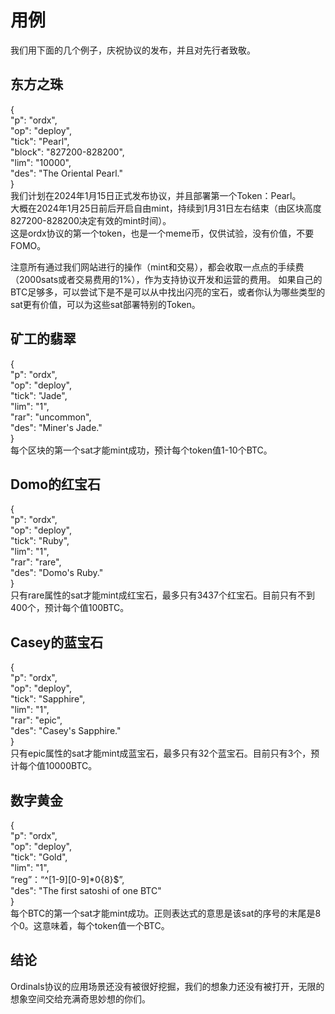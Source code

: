 用例
====


我们用下面的几个例子，庆祝协议的发布，并且对先行者致敬。

东方之珠
----
{   
  "p": "ordx",  
  "op": "deploy",  
  "tick": "Pearl",  
  "block": "827200-828200",  
  "lim": "10000",  
  "des": "The Oriental Pearl."    
}   
我们计划在2024年1月15日正式发布协议，并且部署第一个Token：Pearl。  
大概在2024年1月25日前后开启自由mint，持续到1月31日左右结束（由区块高度827200-828200决定有效的mint时间）。  
这是ordx协议的第一个token，也是一个meme币，仅供试验，没有价值，不要FOMO。  

注意所有通过我们网站进行的操作（mint和交易），都会收取一点点的手续费（2000sats或者交易费用的1%），作为支持协议开发和运营的费用。
如果自己的BTC足够多，可以尝试下是不是可以从中找出闪亮的宝石，或者你认为哪些类型的sat更有价值，可以为这些sat部署特别的Token。 


矿工的翡翠
----
{  
  "p": "ordx",  
  "op": "deploy",  
  "tick": "Jade",  
  "lim": "1",  
  "rar": "uncommon",  
  "des": "Miner's Jade."  
}  
每个区块的第一个sat才能mint成功，预计每个token值1-10个BTC。


Domo的红宝石
----
{  
  "p": "ordx",  
  "op": "deploy",  
  "tick": "Ruby",  
  "lim": "1",  
  "rar": "rare",  
  "des": "Domo's Ruby."  
}  
只有rare属性的sat才能mint成红宝石，最多只有3437个红宝石。目前只有不到400个，预计每个值100BTC。


Casey的蓝宝石
----
{   
  "p": "ordx",  
  "op": "deploy",  
  "tick": "Sapphire",  
  "lim": "1",  
  "rar": "epic",  
  "des": "Casey's Sapphire."  
}  
只有epic属性的sat才能mint成蓝宝石，最多只有32个蓝宝石。目前只有3个，预计每个值10000BTC。


数字黄金
----
{  
  "p": "ordx",  
  "op": "deploy",  
  "tick": "Gold",  
  "lim": "1",  
  “reg”：“^[1-9][0-9]*0{8}$”,  
  "des": "The first satoshi of one BTC"  
}  
每个BTC的第一个sat才能mint成功。正则表达式的意思是该sat的序号的末尾是8个0。这意味着，每个token值一个BTC。


结论
----
Ordinals协议的应用场景还没有被很好挖掘，我们的想象力还没有被打开，无限的想象空间交给充满奇思妙想的你们。

